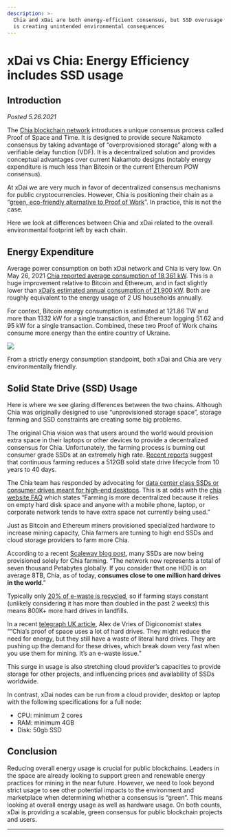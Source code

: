 ```yaml
---
description: >-
  Chia and xDai are both energy-efficient consensus, but SSD overusage with Chia
  is creating unintended environmental consequences
---
```


# xDai vs Chia: Energy Efficiency includes SSD usage

## Introduction

_Posted 5.26.2021_

The [Chia blockchain network](https://www.chia.net/) introduces a unique consensus process called Proof of Space and Time. It is designed to provide secure Nakamoto consensus by taking advantage of “overprovisioned storage” along with a verifiable delay function \(VDF\). It is a decentralized solution and provides conceptual advantages over current Nakamoto designs \(notably energy expenditure is much less than Bitcoin or the current Ethereum POW consensus\).

At xDai we are very much in favor of decentralized consensus mechanisms for public cryptocurrencies. However, Chia is positioning their chain as a “[green, eco-friendly alternative to Proof of Work](https://www.chia.net/assets/Chia-Business-Whitepaper-2021-02-09-v1.0.pdf)”. In practice, this is not the case. 

Here we look at differences between Chia and xDai related to the overall environmental footprint left by each chain. 

## **Energy Expenditure**

Average power consumption on both xDai network and Chia is very low. On May 26, 2021 [Chia reported average consumption of 18,361 kW](https://www.chiastatus.com/). This is a huge improvement relative to Bitcoin and Ethereum, and in fact slightly lower than [xDai’s estimated annual consumption of 21,900 kW](./). Both are roughly equivalent to the energy usage of 2 US households annually.  

For context, Bitcoin energy consumption is estimated at 121.86 TW and more than 1332 kW for a single transaction, and Ethereum logging 51.62 and 95 kW for a single transaction. Combined, these two Proof of Work chains consume more energy than the entire country of Ukraine.

![](https://lh5.googleusercontent.com/4dmEamXo8Oibx8cgdiEFPF1zVyonfBMBMnxYU2JPhlysDCFckUWwjpoqViTagI0j-1Vqm8JVAPUVViTCU18cawX36JtpPxuMZlrxhgxh88R_P1Lmg8SmrXQlAfCEEsrFaPIXSqHo)

From a strictly energy consumption standpoint, both xDai and Chia are very environmentally friendly.

## **Solid State Drive \(SSD\) Usage**

Here is where we see glaring differences between the two chains. Although Chia was originally designed to use “unprovisioned storage space”, storage farming and SSD constraints are creating some big problems. 

The original Chia vision was that users around the world would provision extra space in their laptops or other devices to provide a decentralized consensus for Chia. Unfortunately, the farming process is burning out consumer grade SSDs at an extremely high rate. [Recent reports](https://www.telegraph.co.uk/technology/2021/05/17/chia-green-cryptocurrency-bounces-elon-musks-bitcoin-u-turn/) suggest that continuous farming reduces a 512GB solid state drive lifecycle from 10 years to 40 days. 

The Chia team has responded by advocating for [data center class SSDs or consumer drives meant for high-end desktops](https://www.chia.net/2021/05/24/SSD-endurance.html). This is at odds with the [chia website FAQ](https://www.chia.net/faq/) which states “Farming is more decentralized because it relies on empty hard disk space and anyone with a mobile phone, laptop, or corporate network tends to have extra space not currently being used.”

Just as Bitcoin and Ethereum miners provisioned specialized hardware to increase mining capacity, Chia farmers are turning to high end SSDs and cloud storage providers to farm more Chia.

According to a recent [Scaleway blog post](https://blog.scaleway.com/scaleway-and-chia/amp/), many SSDs are now being provisioned solely for Chia farming. “The network now represents a total of seven thousand Petabytes globally. If you consider that one HDD is on average 8TB, Chia, as of today, **consumes close to one million hard drives in the world**.”

Typically only [20% of e-waste is recycled](https://arstechnica.com/science/2017/12/just-20-percent-of-e-waste-is-being-recycled/), so if farming stays constant \(unlikely considering it has more than doubled in the past 2 weeks\) this means 800K+ more hard drives in landfills.

In a recent [telegraph UK article](https://www.telegraph.co.uk/technology/2021/05/17/chia-green-cryptocurrency-bounces-elon-musks-bitcoin-u-turn/), Alex de Vries of Digiconomist states ““Chia’s proof of space uses a lot of hard drives. They might reduce the need for energy, but they still have a waste of literal hard drives. They are pushing up the demand for these drives, which break down very fast when you use them for mining. It’s an e-waste issue.” 

This surge in usage is also stretching cloud provider’s capacities to provide storage for other projects, and influencing prices and availability of SSDs worldwide. 

In contrast, xDai nodes can be run from a cloud provider, desktop or laptop with the following specifications for a full node:

* CPU: minimum 2 cores
* RAM: minimum 4GB
* Disk: 50gb SSD

## **Conclusion**

Reducing overall energy usage is crucial for public blockchains. Leaders in the space are already looking to support green and renewable energy practices for mining in the near future. However, we need to look beyond strict usage to see other potential impacts to the environment and marketplace when determining whether a consensus is “green”. This means looking at overall energy usage as well as hardware usage. On both counts, xDai is providing a scalable, green consensus for public blockchain projects and users.  
  
****


